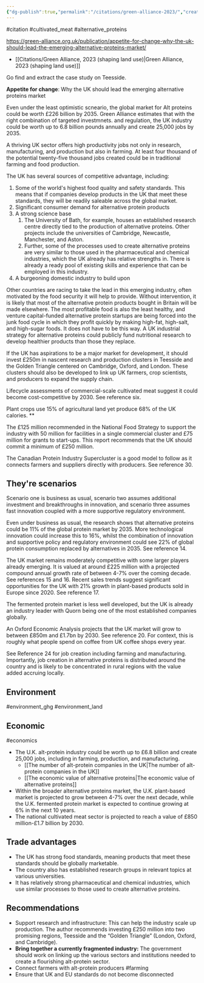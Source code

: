 ```yaml
---
{"dg-publish":true,"permalink":"/citations/green-alliance-2023/","created":"2024-04-24T16:17:35.000+01:00","updated":"2025-09-28T23:41:32.076+01:00"}
---
```


#citation #cultivated_meat #alternative_proteins 

https://green-alliance.org.uk/publication/appetite-for-change-why-the-uk-should-lead-the-emerging-alternative-proteins-market/

- [[Citations/Green Alliance, 2023 (shaping land use)\|Green Alliance, 2023 (shaping land use)]]

Go find and extract the case study on Teesside. 

**Appetite for change**: Why the UK should lead the emerging alternative proteins market


Even under the least optimistic scneario, the global market for Alt proteins could be worth £226 billion by 2035. Green Alliance estimates that with the right combination of targeted investmnets. and regulation, the UK industry could be worth up to 6.8 billion pounds annually and create 25,000 jobs by 2035.

A thriving UK sector offers high productivity jobs not only in research, manufacturing, and production but also in farming. At least four thousand of the potential twenty-five thousand jobs created could be in traditional farming and food production. 

The UK has several sources of competitive advantage, including:

1. Some of the world's highest food quality and safety standards. This means that if companies develop products in the UK that meet these standards, they will be readily saleable across the global market. 
2. Significant consumer demand for alternative protein products
3. A strong science base
	1. The University of Bath, for example, houses an established research centre directly tied to the production of alternative proteins. Other projects include the universities of Cambridge, Newcastle, Manchester, and Aston. 
	2. Further, some of the processes used to create alternative proteins are very similar to those used in the pharmaceutical and chemical industries, which the UK already has relative strengths in. There is already a ready pool of existing skills and experience that can be employed in this industry. 
4. A burgeoning domestic industry to build upon

Other countries are racing to take the lead in this emerging industry, often motivated by the food security it will help to provide. Without intervention, it is likely that most of the alternative protein products bought in Britain will be made elsewhere. The most profitable food is also the least healthy, and venture capital-funded alternative protein startups are being forced into the junk food cycle in which they profit quickly by making high-fat, high-salt, and high-sugar foods. It does not have to be this way. A UK industrial strategy for alternative proteins could publicly fund nutritional research to develop healthier products than those they replace.

If the UK has aspirations to be a major market for development, it should invest £250m in nascent research and production clusters in Teesside and the Golden Triangle centered on Cambridge, Oxford, and London. These clusters should also be developed to link up UK farmers, crop scientists, and producers to expand the supply chain. 

Lifecycle assessments of commercial-scale cultivated meat suggest it could become cost-competitive by 2030. See reference six. 

Plant crops use 15% of agricultural land yet produce 68% of the UK calories. **

The £125 million recommended in the National Food Strategy to support the industry with 50 million for facilities in a single commercial cluster and £75 million for grants to start-ups. This report recommends that the UK should commit a minimum of £250 million. 

The Canadian Protein Industry Supercluster is a good model to follow as it connects farmers and suppliers directly with producers. See reference 30. 
## They're scenarios
Scenario one is business as usual, scenario two assumes additional investment and breakthroughs in innovation, and scenario three assumes fast innovation coupled with a more supportive regulatory environment.

Even under business as usual, the research shows that alternative proteins could be 11% of the global protein market by 2035. More technological innovation could increase this to 16%, whilst the combination of innovation and supportive policy and regulatory environment could see 22% of global protein consumption replaced by alternatives in 2035. See reference 14. 

The UK market remains moderately competitive with some larger players already emerging. It is valued at around £225 million with a projected compound annual growth rate of between 4-7% over the coming decade. See references 15 and 16. Recent sales trends suggest significant opportunities for the UK with 21% growth in plant-based products sold in Europe since 2020. See reference 17. 

The fermented protein market is less well developed, but the UK is already an industry leader with Quorn being one of the most established companies globally. 

An Oxford Economic Analysis projects that the UK market will grow to between £850m and £1.7bn by 2030. See reference 20. For context, this is roughly what people spend on coffee from UK coffee shops every year. 

See Reference 24 for job creation including farming and manufacturing. Importantly, job creation in alternative proteins is distributed around the country and is likely to be concentrated in rural regions with the value added accruing locally. 

## Environment 
#environment_ghg #environment_land 


## Economic
#economics 
- The U.K. alt-protein industry could be worth up to £6.8 billion and create 25,000 jobs, including in farming, production, and manufacturing. 
	- [[The number of alt-protein companies in the UK\|The number of alt-protein companies in the UK]]
	- [[The economic value of alternative proteins\|The economic value of alternative proteins]]
- Within the broader alternative proteins market, the U.K. plant-based market is projected to grow between 4-7% over the next decade, while the U.K. fermented protein market is expected to continue growing at 6% in the next 10 years.
- The national cultivated meat sector is projected to reach a value of £850 million-£1.7 billion by 2030.

## Trade advantages
- The UK has strong food standards, meaning products that meet these standards should be globally marketable. 
- The country also has established research groups in relevant topics at various universities. 
- It has relatively strong pharmaceutical and chemical industries, which use similar processes to those used to create alternative proteins.

## Recommendations
- Support research and infrastructure: This can help the industry scale up production. The author recommends investing £250 million into two promising regions, Teesside and the “Golden Triangle” (London, Oxford, and Cambridge).
- **Bring together a currently fragmented industry:** The government should work on linking up the various sectors and institutions needed to create a flourishing alt-protein sector.
- Connect farmers with alt-protein producers #farming 
- Ensure that UK and EU standards do not become disconnected
